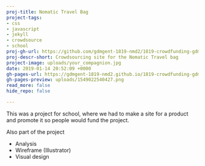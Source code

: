 ```yaml
---
proj-title: Nomatic Travel Bag
project-tags:
- css
- javascript
- jekyll
- crowdsource
- school
proj-gh-url: https://github.com/gdmgent-1819-nmd2/1819-crowdfunding-gdm-1718-lenndery
proj-descr-short: Crowdsourcing site for the Nomatic Travel bag
project-image: uploads/your_compagnion.jpg
date: 2019-01-14 20:52:09 +0000
gh-pages-url: https://gdmgent-1819-nmd2.github.io/1819-crowdfunding-gdm-1718-lenndery/
gh-pages-preview: uploads/1549022540427.png
read_more: false
hide_repo: false

---
```

This was a project for school, where we had to make a site for a product and promote it so people would fund the project.

Also part of the project

* Analysis
* Wireframe (Illustrator)
* Visual design
